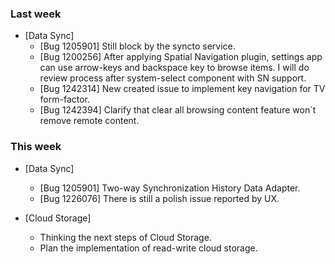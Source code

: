 ### Last week

* [Data Sync]
  - [Bug 1205901] Still block by the syncto service.
  - [Bug 1200256] After applying Spatial Navigation plugin, settings app can use arrow-keys and backspace key to browse items. I will do review process after system-select component with SN support.
  - [Bug 1242314] New created issue to implement key navigation for TV form-factor.
  - [Bug 1242394] Clarify that clear all browsing content feature won`t remove remote content.

### This week
* [Data Sync]
  - [Bug 1205901] Two-way Synchronization History Data Adapter.
  - [Bug 1226076] There is still a polish issue reported by UX.

* [Cloud Storage]
  - Thinking the next steps of Cloud Storage.
  - Plan the implementation of read-write cloud storage.

